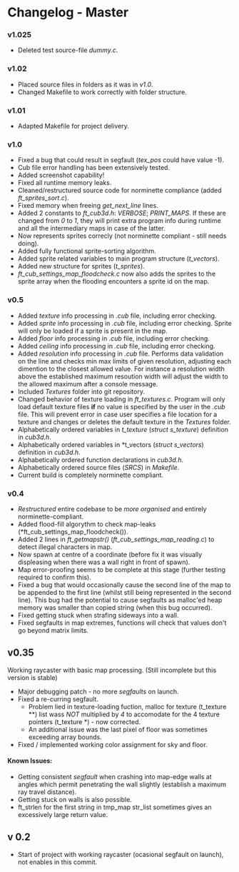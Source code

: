 # Changelog - Master

### v1.025

* Deleted test source-file *dummy.c*.
### v1.02
* Placed source files in folders as it was in _v1.0_.
* Changed Makefile to work correctly with folder structure.

### v1.01
* Adapted Makefile for project delivery.

### v1.0
* Fixed a bug that could result in segfault (*tex_pos* could have value -1).
* Cub file error handling has been extensively tested.
* Added screenshot capability!
* Fixed all runtime memory leaks.
* Cleaned/restructured source code for norminette compliance (added *ft_sprites_sort.c*).
* Fixed memory when freeing *get_next_line* lines.
* Added 2 constants to *ft_cub3d.h*: _VERBOSE_; *PRINT_MAPS*. If these are changed from _0_ to _1_, they will print extra program info during runtime and all the intermediary maps in case of the latter.
* Now represents sprites correcly (not norminette compliant - still needs doing).
* Added fully functional sprite-sorting algorithm.
* Added sprite related variables to main program structure (*t_vectors*).
* Added new structure for sprites (*t_sprites*).
* *ft_cub_settings_map_floodcheck.c* now also adds the sprites to the sprite array when the flooding encounters a sprite id on the map.

### v0.5
* Added _texture_ info processing in _.cub_ file, including error checking.
* Added _sprite_ info processing in _.cub_ file, including error checking. Sprite will only be loaded if a sprite is present in the map.
* Added _floor_ info processing in _.cub_ file, including error checking.
* Added _ceiling_ info processing in _.cub_ file, including error checking.
* Added _resolution_ info processing in _.cub_ file. Performs data validation on the line and checks min max limits of given resolution, adjusting each dimention to the closest allowed value. For instance a resolution width above the established maximum resoution width will adjust the width to the allowed maximum after a console message.
* Included _Textures_ folder into git repository.
* Changed behavior of texture loading in _ft_textures.c_. Program will only load default texture files **if** no value is specified by the user in the _.cub_ file. This will prevent error in case user specifies a file location for a texture and changes or deletes the default texture in the _Textures_ folder.
* Alphabetically ordered variables in *t_texture* (*struct s_texture*) definition in *cub3d.h*.
* Alphabetically ordered variables in *t_vectors (*struct s_vectors*) definition in *cub3d.h*.
* Alphabetically ordered function declarations in *cub3d.h*. 
* Alphabetically ordered source files (_SRCS_) in *Makefile*.
* Current build is completely norminette compliant. 

### v0.4
* *Restructured* entire codebase to be *more organised* and entirely norminette-compliant. 
* Added flood-fill algorythm to check map-leaks (*ft_cub_settings_map_floodcheck()).
* Added 2 lines in *ft_getmapstr()* (*ft_cub_settings_map_reading.c*) to detect illegal characters in map. 
* Now spawn at centre of a coordinate (before fix it was visually displeasing when there was a wall right in front of spawn).
* Map error-proofing seems to be complete at this stage (further testing required to confirm this).
* Fixed a bug that would occasionally cause the second line of the map to be appended to the first line (whilst still being represented in the second line). This bug had the potential to cause segfaults as malloc'ed heap memory was smaller than copied string (when this bug occurred).
* Fixed getting stuck when strafing sideways into a wall.
* Fixed segfaults in map extremes, functions will check that values don't go beyond matrix limits.

## v0.35
Working raycaster with basic map processing. (Still incomplete but this version is stable)
* Major debugging patch - no more _segfaults_ on launch.
* Fixed a re-curring segfault.
  - Problem lied in texture-loading fuction, malloc for texture (t_texture **) list wass _NOT_ multiplied by *4* to accomodate for the 4 texture pointers (t_texture *) - now corrected.
  - An additional issue was the last pixel of floor was sometimes exceeding array bounds.
* Fixed / implemented working color assignment for sky and floor.
#### Known Issues:
* Getting consistent _segfault_ when crashing into map-edge walls at angles which permit penetrating the wall slightly (establish a maximum ray travel distance).
* Getting stuck on walls is also possible.
* ft_strlen for the first string in tmp_map str_list sometimes gives an excessively large return value.

## v 0.2

* Start of project with working raycaster (ocasional segfault on launch), not enables in this commit.
